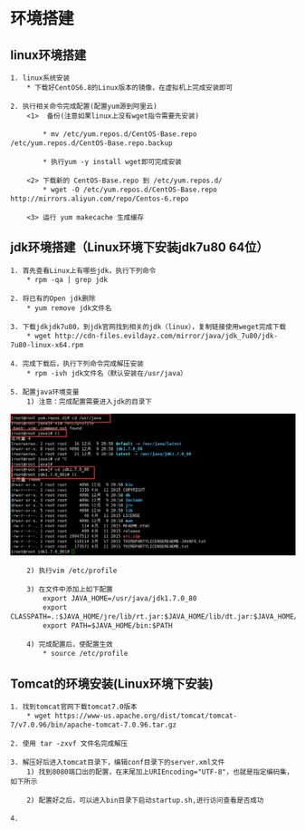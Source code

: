 # 环境搭建

## linux环境搭建
    1. linux系统安装
        * 下载好CentOS6.8的Linux版本的镜像，在虚拟机上完成安装即可

    2. 执行相关命令完成配置(配置yum源到阿里云)
        <1>  备份(注意如果linux上没有wget指令需要先安装)
            
            * mv /etc/yum.repos.d/CentOS-Base.repo /etc/yum.repos.d/CentOS-Base.repo.backup

            * 执行yum -y install wget即可完成安装

        <2> 下载新的 CentOS-Base.repo 到 /etc/yum.repos.d/
            * wget -O /etc/yum.repos.d/CentOS-Base.repo http://mirrors.aliyun.com/repo/Centos-6.repo

        <3> 运行 yum makecache 生成缓存
    
## jdk环境搭建（Linux环境下安装jdk7u80 64位）
    1. 首先查看Linux上有哪些jdk，执行下列命令
        * rpm -qa | grep jdk

    2. 将已有的Open jdk删除
        * yum remove jdk文件名

    3. 下载jdkjdk7u80，到jdk官网找到相关的jdk（linux），复制链接使用weget完成下载
        * wget http://cdn-files.evildayz.com/mirror/java/jdk_7u80/jdk-7u80-linux-x64.rpm

    4. 完成下载后，执行下列命令完成解压安装
        * rpm -ivh jdk文件名（默认安装在/usr/java）

    5. 配置java环境变量
        1) 注意：完成配置需要进入jdk的目录下

<img src= "./imgs/img01.png" width = 800px>

        2) 执行vim /etc/profile

        3) 在文件中添加上如下配置
            export JAVA_HOME=/usr/java/jdk1.7.0_80
            export CLASSPATH=.:$JAVA_HOME/jre/lib/rt.jar:$JAVA_HOME/lib/dt.jar:$JAVA_HOME/lib/tools.jar
            export PATH=$JAVA_HOME/bin:$PATH

        4) 完成配置后，使配置生效
            * source /etc/profile

## Tomcat的环境安装(Linux环境下安装)
    1. 找到tomcat官网下载tomcat7.0版本
        * wget https://www-us.apache.org/dist/tomcat/tomcat-7/v7.0.96/bin/apache-tomcat-7.0.96.tar.gz

    2. 使用 tar -zxvf 文件名完成解压

    3. 解压好后进入tomcat目录下，编辑conf目录下的server.xml文件
        1) 找到8080端口出的配置，在末尾加上URIEncoding="UTF-8"，也就是指定编码集，如下所示

        2) 配置好之后，可以进入bin目录下启动startup.sh,进行访问查看是否成功

    4. 
        



    